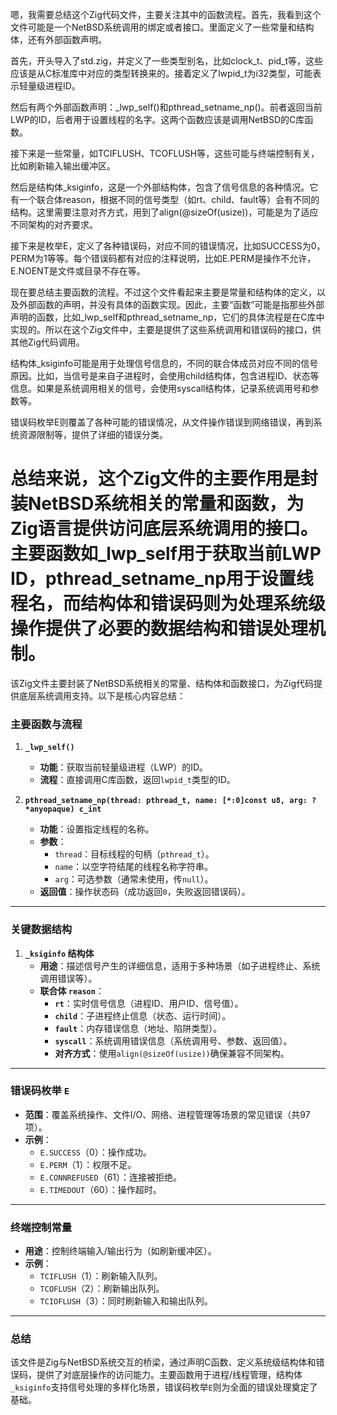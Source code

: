 嗯，我需要总结这个Zig代码文件，主要关注其中的函数流程。首先，我看到这个文件可能是一个NetBSD系统调用的绑定或者接口。里面定义了一些常量和结构体，还有外部函数声明。

首先，开头导入了std.zig，并定义了一些类型别名，比如clock_t、pid_t等，这些应该是从C标准库中对应的类型转换来的。接着定义了lwpid_t为i32类型，可能表示轻量级进程ID。

然后有两个外部函数声明：_lwp_self()和pthread_setname_np()。前者返回当前LWP的ID，后者用于设置线程的名字。这两个函数应该是调用NetBSD的C库函数。

接下来是一些常量，如TCIFLUSH、TCOFLUSH等，这些可能与终端控制有关，比如刷新输入输出缓冲区。

然后是结构体_ksiginfo，这是一个外部结构体，包含了信号信息的各种情况。它有一个联合体reason，根据不同的信号类型（如rt、child、fault等）会有不同的结构。这里需要注意对齐方式，用到了align(@sizeOf(usize))，可能是为了适应不同架构的对齐要求。

接下来是枚举E，定义了各种错误码，对应不同的错误情况，比如SUCCESS为0，PERM为1等等。每个错误码都有对应的注释说明，比如E.PERM是操作不允许，E.NOENT是文件或目录不存在等。

现在要总结主要函数的流程。不过这个文件看起来主要是常量和结构体的定义，以及外部函数的声明，并没有具体的函数实现。因此，主要“函数”可能是指那些外部声明的函数，比如_lwp_self和pthread_setname_np，它们的具体流程是在C库中实现的。所以在这个Zig文件中，主要是提供了这些系统调用和错误码的接口，供其他Zig代码调用。

结构体_ksiginfo可能是用于处理信号信息的，不同的联合体成员对应不同的信号原因。比如，当信号是来自子进程时，会使用child结构体，包含进程ID、状态等信息。如果是系统调用相关的信号，会使用syscall结构体，记录系统调用号和参数等。

错误码枚举E则覆盖了各种可能的错误情况，从文件操作错误到网络错误，再到系统资源限制等，提供了详细的错误分类。

总结来说，这个Zig文件的主要作用是封装NetBSD系统相关的常量和函数，为Zig语言提供访问底层系统调用的接口。主要函数如_lwp_self用于获取当前LWP ID，pthread_setname_np用于设置线程名，而结构体和错误码则为处理系统级操作提供了必要的数据结构和错误处理机制。
================================================
该Zig文件主要封装了NetBSD系统相关的常量、结构体和函数接口，为Zig代码提供底层系统调用支持。以下是核心内容总结：

### **主要函数与流程**
1. **`_lwp_self()`**  
   - **功能**：获取当前轻量级进程（LWP）的ID。  
   - **流程**：直接调用C库函数，返回`lwpid_t`类型的ID。

2. **`pthread_setname_np(thread: pthread_t, name: [*:0]const u8, arg: ?*anyopaque) c_int`**  
   - **功能**：设置指定线程的名称。  
   - **参数**：  
     - `thread`：目标线程的句柄（`pthread_t`）。  
     - `name`：以空字符结尾的线程名称字符串。  
     - `arg`：可选参数（通常未使用，传`null`）。  
   - **返回值**：操作状态码（成功返回`0`，失败返回错误码）。

---

### **关键数据结构**
1. **`_ksiginfo` 结构体**  
   - **用途**：描述信号产生的详细信息，适用于多种场景（如子进程终止、系统调用错误等）。  
   - **联合体 `reason`**：  
     - **`rt`**：实时信号信息（进程ID、用户ID、信号值）。  
     - **`child`**：子进程终止信息（状态、运行时间）。  
     - **`fault`**：内存错误信息（地址、陷阱类型）。  
     - **`syscall`**：系统调用错误信息（系统调用号、参数、返回值）。  
     - **对齐方式**：使用`align(@sizeOf(usize))`确保兼容不同架构。

---

### **错误码枚举 `E`**  
- **范围**：覆盖系统操作、文件I/O、网络、进程管理等场景的常见错误（共97项）。  
- **示例**：  
  - `E.SUCCESS`（0）：操作成功。  
  - `E.PERM`（1）：权限不足。  
  - `E.CONNREFUSED`（61）：连接被拒绝。  
  - `E.TIMEDOUT`（60）：操作超时。  

---

### **终端控制常量**  
- **用途**：控制终端输入/输出行为（如刷新缓冲区）。  
- **示例**：  
  - `TCIFLUSH`（1）：刷新输入队列。  
  - `TCOFLUSH`（2）：刷新输出队列。  
  - `TCIOFLUSH`（3）：同时刷新输入和输出队列。  

---

### **总结**  
该文件是Zig与NetBSD系统交互的桥梁，通过声明C函数、定义系统级结构体和错误码，提供了对底层操作的访问能力。主要函数用于进程/线程管理，结构体`_ksiginfo`支持信号处理的多样化场景，错误码枚举`E`则为全面的错误处理奠定了基础。